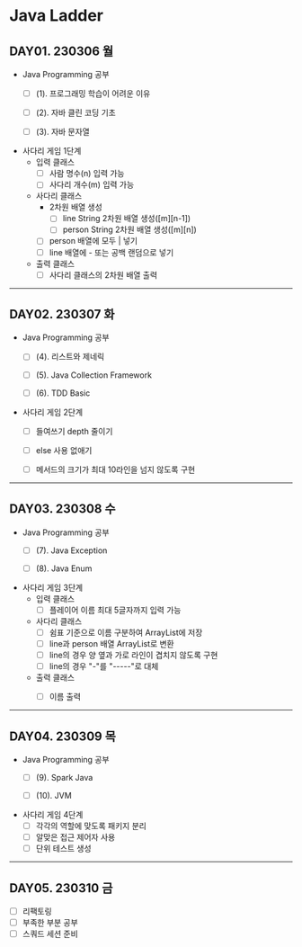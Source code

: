 # Java Ladder

## DAY01. 230306 월

- Java Programming 공부
  - [ ] (1). 프로그래밍 학습이 어려운 이유
  - [ ] (2). 자바 클린 코딩 기초
  - [ ] (3). 자바 문자열  


- 사다리 게임 1단계
  - 입력 클래스
    - [ ] 사람 명수(n) 입력 가능
    - [ ] 사다리 개수(m) 입력 가능
  - 사다리 클래스
    - 2차원 배열 생성
      - [ ] line String 2차원 배열 생성([m][n-1]) 
      - [ ] person String 2차원 배열 생성([m][n]) 
    - [ ] person 배열에 모두 | 넣기
    - [ ] line 배열에 - 또는 공백 랜덤으로 넣기
  - 출력 클래스
    - [ ] 사다리 클래스의 2차원 배열 출력
---
## DAY02. 230307 화

- Java Programming 공부
    - [ ] (4). 리스트와 제네릭
    - [ ] (5). Java Collection Framework
    - [ ] (6). TDD Basic


- 사다리 게임 2단계
  - [ ] 들여쓰기 depth 줄이기
  - [ ] else 사용 없애기
  - [ ] 메서드의 크기가 최대 10라인을 넘지 않도록 구현


---
## DAY03. 230308 수

- Java Programming 공부
    - [ ] (7). Java Exception
    - [ ] (8). Java Enum


- 사다리 게임 3단계
  - 입력 클래스
    - [ ] 플레이어 이름 최대 5글자까지 입력 가능
  - 사다리 클래스
    - [ ] 쉼표 기준으로 이름 구분하여 ArrayList에 저장
    - [ ] line과 person 배열 ArrayList로 변환
    - [ ] line의 경우 양 옆과 가로 라인이 겹치지 않도록 구현
    - [ ] line의 경우 "-"를 "-----"로 대체
  - 출력 클래스
    - [ ] 이름 출력


---
## DAY04. 230309 목

- Java Programming 공부
  - [ ] (9). Spark Java
  - [ ] (10). JVM


- 사다리 게임 4단계
  - [ ] 각각의 역할에 맞도록 패키지 분리
  - [ ] 알맞은 접근 제어자 사용
  - [ ] 단위 테스트 생성
---
## DAY05. 230310 금

- [ ] 리팩토링
- [ ] 부족한 부분 공부
- [ ] 스쿼드 세션 준비